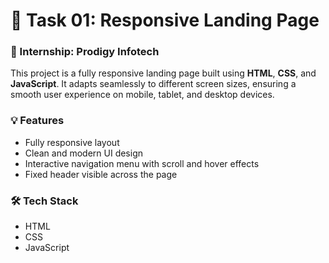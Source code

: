 # 🚀 Task 01: Responsive Landing Page

### 📌 Internship: Prodigy Infotech

This project is a fully responsive landing page built using **HTML**, **CSS**, and **JavaScript**. It adapts seamlessly to different screen sizes, ensuring a smooth user experience on mobile, tablet, and desktop devices.

### 💡 Features
- Fully responsive layout
- Clean and modern UI design
- Interactive navigation menu with scroll and hover effects
- Fixed header visible across the page

### 🛠️ Tech Stack
- HTML
- CSS
- JavaScript

